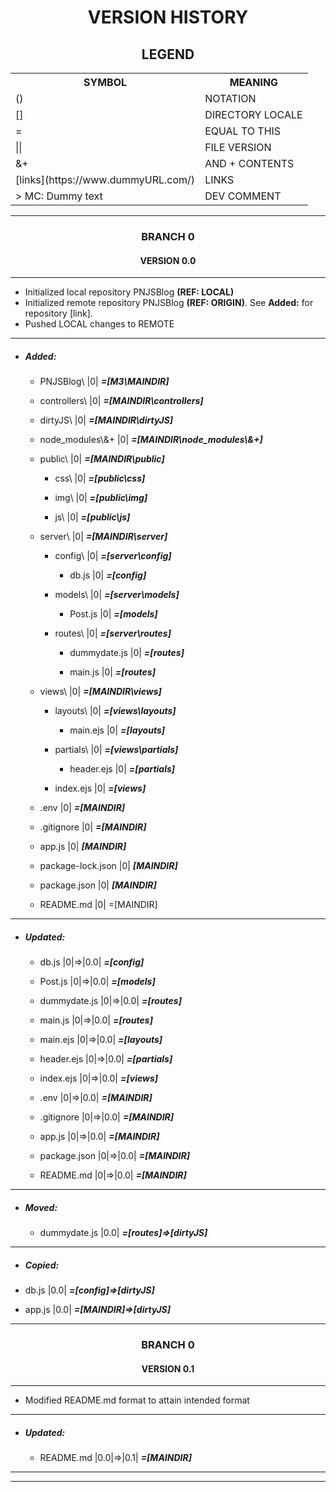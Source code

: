 <h1 align="center">VERSION HISTORY</h1>

<h2 align="center">LEGEND</h2>

<table align="center">
    <tr>
        <th>SYMBOL</th>
        <th>MEANING</th>
    </tr>
    <tr>
        <td>()</td>
        <td>NOTATION</td>
    </tr>
    <tr>
        <td>[]</td>
        <td>DIRECTORY LOCALE</td>
    </tr>
    <tr>
        <td>=</td>
        <td>EQUAL TO THIS</td>
    </tr>
    <tr>
        <td>||</td>
        <td>FILE VERSION</td>
    </tr>
    <tr>
        <td>&+</td>
        <td>AND + CONTENTS</td>
    </tr>
    <tr>
        <td>[links](https://www.dummyURL.com/)</td>
        <td>LINKS</td>
    </tr>
    <tr>
        <td>> MC: Dummy text</td>
        <td>DEV COMMENT</td>
    </tr>
</table>

---

<h3 align="center">BRANCH 0</h3>

<h4 align="center">VERSION 0.0</h4>

---

-   Initialized local repository PNJSBlog **(REF: LOCAL)**
-   Initialized remote repository PNJSBlog **(REF: ORIGIN)**. See **Added:** for repository [link].
-   Pushed LOCAL changes to REMOTE

---

-   <h5>Added:</h5>

    -   PNJSBlog\ |0| **_=[M3\MAINDIR]_**

    -   controllers\ |0| **_=[MAINDIR\controllers]_**

    -   dirtyJS\ |0| **_=[MAINDIR\dirtyJS]_**

    -   <p>node_modules\&+ |0| <strong><em>=[MAINDIR\node_modules\&+]</em></strong></p>

    -   public\ |0| **_=[MAINDIR\public]_**

        -   css\ |0| **_=[public\css]_**

        -   img\ |0| **_=[public\img]_**

        -   js\ |0| **_=[public\js]_**

    -   server\ |0| **_=[MAINDIR\server]_**

        -   config\ |0| **_=[server\config]_**

            -   db.js |0| **_=[config\]_**

        -   models\ |0| **_=[server\models]_**

            -   Post.js |0| **_=[models\]_**

        -   routes\ |0| **_=[server\routes]_**

            -   dummydate.js |0| **_=[routes\]_**

            -   main.js |0| **_=[routes\]_**

    -   views\ |0| **_=[MAINDIR\views]_**

        -   layouts\ |0| **_=[views\layouts]_**

            -   main.ejs |0| **_=[layouts\]_**

        -   partials\ |0| **_=[views\partials]_**

            -   header.ejs |0| **_=[partials\]_**

        -   index.ejs |0| **_=[views\]_**

    -   .env |0| **_=[MAINDIR\]_**

    -   .gitignore |0| **_=[MAINDIR\]_**

    -   app.js |0| **_[MAINDIR\]_**

    -   package-lock.json |0| **_[MAINDIR\]_**

    -   package.json |0| **_[MAINDIR\]_**

    -   README.md<span align="center"> |0| <span align="right">=[MAINDIR\]</span>

---

-   <h5>Updated:</h5>

    -   db.js |0|=>|0.0| **_=[config\]_**

    -   Post.js |0|=>|0.0| **_=[models\]_**

    -   dummydate.js |0|=>|0.0| **_=[routes\]_**

    -   main.js |0|=>|0.0| **_=[routes\]_**

    -   main.ejs |0|=>|0.0| **_=[layouts\]_**

    -   header.ejs |0|=>|0.0| **_=[partials\]_**

    -   index.ejs |0|=>|0.0| **_=[views\]_**

    -   .env |0|=>|0.0| **_=[MAINDIR\]_**

    -   .gitignore |0|=>|0.0| **_=[MAINDIR\]_**

    -   app.js |0|=>|0.0| **_=[MAINDIR\]_**

    -   package.json |0|=>|0.0| **_=[MAINDIR\]_**

    -   README.md |0|=>|0.0| **_=[MAINDIR\]_**

---

-   <h5>Moved:</h5>

    -   dummydate.js |0.0| **_=[routes\]=>[dirtyJS\]_**

---

-   <h5>Copied:</h5>

-   db.js |0.0| **_=[config\]=>[dirtyJS\]_**

-   app.js |0.0| **_=[MAINDIR\]=>[dirtyJS\]_**

---

<h3 align="center">BRANCH 0</h3>

<h4 align="center">VERSION 0.1</h4>

---

-   Modified README.md format to attain intended format

---

-   <h5>Updated:</h5>

    -   README.md |0.0|=>|0.1| **_=[MAINDIR\]_**

---

---
